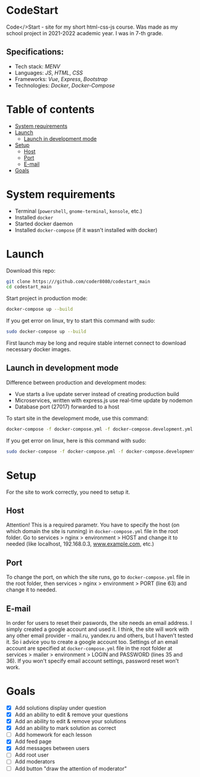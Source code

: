 # CodeStart

Code</>Start - site for my short html-css-js course.
Was made as my school project in 2021-2022 academic year.
I was in 7-th grade.

## Specifications:

-   Tech stack: _MENV_
-   Languages: _JS_, _HTML_, _CSS_
-   Frameworks: _Vue_, _Express_, _Bootstrap_
-   Technologies: _Docker_, _Docker-Compose_

# Table of contents

-   [System requirements](#system-requirements)
-   [Launch](#launch)
    -   [Launch in development mode](#launch-in-development-mode)
-   [Setup](#setup)
    -   [Host](#host)
    -   [Port](#port)
    -   [E-mail](#e-mail)
-   [Goals](#goals)

# System requirements

-   Terminal (`powershell`, `gnome-terminal`, `konsole`, etc.)
-   Installed `docker`
-   Started docker daemon
-   Installed `docker-compose` (if it wasn't installed with docker)

# Launch

Download this repo:

```bash
git clone https:///github.com/coder8080/codestart_main
cd codestart_main
```

Start project in production mode:

```bash
docker-compose up --build
```

If you get error on linux, try to start this command with sudo:

```bash
sudo docker-compose up --build
```

First launch may be long and require stable internet connect to download necessary docker images.

## Launch in development mode

Difference between production and development modes:

-   Vue starts a live update server instead of creating production build
-   Microservices, written with express.js use real-time update by nodemon
-   Database port (27017) forwarded to a host

To start site in the development mode, use this command:

```bash
docker-compose -f docker-compose.yml -f docker-compose.development.yml up --build
```

If you get error on linux, here is this command with sudo:

```bash
sudo docker-compose -f docker-compose.yml -f docker-compose.development.yml up --build
```

# Setup

For the site to work correctly, you need to setup it.

## Host

Attention! This is a required parametr.
You have to specify the host (on which domain the site is running) in `docker-compose.yml` file
in the root folder.
Go to services > nginx > environment > HOST and change it to needed (like localhost, 192.168.0.3,
www.example.com, etc.)

## Port

To change the port, on which the site runs, go to `docker-compose.yml` file in the root folder,
then services > nginx > environment > PORT (line 63) and change it to needed.

## E-mail

In order for users to reset their paswords, the site needs an email address.
I simply created a google account and used it. I think, the site will work with any other email
provider - mail.ru, yandex.ru and others, but I haven't tested it. So i advice you to create
a google account too.
Settings of an email account are specified at `docker-compose.yml` file in the root folder at
services > mailer > environment > LOGIN and PASSWORD (lines 35 and 36).
If you won't specify email account settings, password reset won't work.

# Goals

-   [x] Add solutions display under question
-   [x] Add an ability to edit & remove your questions
-   [x] Add an ability to edit & remove your solutions
-   [x] Add an ability to mark solution as correct
-   [ ] Add homework for each lesson
-   [x] Add feed page
-   [x] Add messages between users
-   [ ] Add root user
-   [ ] Add moderators
-   [ ] Add button "draw the attention of moderator"
